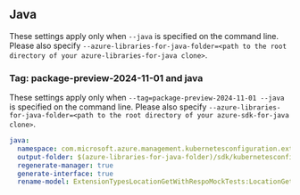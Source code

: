 ## Java

These settings apply only when `--java` is specified on the command line.
Please also specify `--azure-libraries-for-java-folder=<path to the root directory of your azure-libraries-for-java clone>`.

### Tag: package-preview-2024-11-01 and java

These settings apply only when `--tag=package-preview-2024-11-01 --java` is specified on the command line.
Please also specify `--azure-libraries-for-java-folder=<path to the root directory of your azure-sdk-for-java clone>`.

``` yaml $(tag) == 'package-preview-2024-11-01' && $(java)
java:
  namespace: com.microsoft.azure.management.kubernetesconfiguration.extensiontypes.v2024_11_01_preview
  output-folder: $(azure-libraries-for-java-folder)/sdk/kubernetesconfiguration/mgmt-v2024_11_01_preview
  regenerate-manager: true
  generate-interface: true
  rename-model: ExtensionTypesLocationGetWithRespoMockTests:LocationGetWithRespoMockTests,ExtensionTypesClusterListVersionsMockTests:ClusterListVersionsMockTests,ExtensionTypesClusterGetVersionWitMockTests:ClusterGetVersionWitMockTests,ExtensionTypesGetVersionWithResponMockTests:GetVersionWithResponMockTests,ExtensionTypeVersionForReleaseTrainImpl:VersionForReleaseTrainImpl,ExtensionTypesManagementClientBuilder:ExtensionTypesMgmtClientBuilder,ExtensionTypeVersionForReleaseTrainInner:VersionForReleaseTrainInner,ExtensionTypeVersionForReleaseTrainPropertiesUnsupportedKubernetesVersions:UnsupportedKubernetesVersions,ExtensionTypeVersionUnsupportedKubernetesMatrixItem:UnsupportedKubernetesMatrixItem,ExtensionTypeVersionForReleaseTrainProperties:VersionForReleaseTrainProperties,ExtensionTypesClusterGetVersionSamples:ClusterGetVersionSamples,ExtensionTypesClusterListVersionsSamples:ClusterListVersionsSamples
```